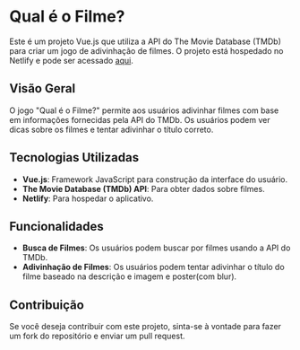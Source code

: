 
# Qual é o Filme?

Este é um projeto Vue.js que utiliza a API do The Movie Database (TMDb) para criar um jogo de adivinhação de filmes. O projeto está hospedado no Netlify e pode ser acessado [aqui](https://vermillion-cannoli-570aae.netlify.app).

## Visão Geral

O jogo "Qual é o Filme?" permite aos usuários adivinhar filmes com base em informações fornecidas pela API do TMDb. Os usuários podem ver dicas sobre os filmes e tentar adivinhar o título correto.

## Tecnologias Utilizadas

- **Vue.js**: Framework JavaScript para construção da interface do usuário.
- **The Movie Database (TMDb) API**: Para obter dados sobre filmes.
- **Netlify**: Para hospedar o aplicativo.

## Funcionalidades

- **Busca de Filmes**: Os usuários podem buscar por filmes usando a API do TMDb.
- **Adivinhação de Filmes**: Os usuários podem tentar adivinhar o título do filme baseado na descrição e imagem e poster(com blur).

## Contribuição

Se você deseja contribuir com este projeto, sinta-se à vontade para fazer um fork do repositório e enviar um pull request.


